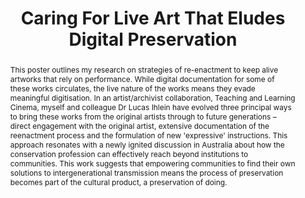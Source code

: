 ---
abstract: This poster outlines my research on strategies of re-enactment to keep alive
  artworks that rely on performance. While digital documentation for some of these
  works circulates, the live nature of the works means they evade meaningful digitisation.
  In an artist/archivist collaboration, Teaching and Learning Cinema, myself and colleague
  Dr Lucas Ihlein have evolved three principal ways to bring these works from the
  original artists through to future generations – direct engagement with the original
  artist, extensive documentation of the reenactment process and the formulation of
  new 'expressive' instructions. This approach resonates with a newly ignited discussion
  in Australia about how the conservation profession can effectively reach beyond
  institutions to communities. This work suggests that empowering communities to find
  their own solutions to intergenerational transmission means the process of preservation
  becomes part of the cultural product, a preservation of doing.
creators:
- Curham, Louise
date: null
document_url: https://services.phaidra.univie.ac.at/api/object/o:503189/download
grand_parent: iPRES
institutions: []
keywords: []
landing_page_url: https://phaidra.univie.ac.at/o:503189
language: eng
layout: publication
license: CC BY-NC-SA 3.0 AT
notes_url: null
parent: iPRES 2016
publication_type: poster
size: 141610
slides_url: null
source_name: iPRES
title: Caring For Live Art That Eludes Digital Preservation
year: 2016
---